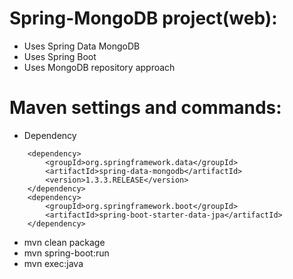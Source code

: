 Spring-MongoDB project(web):
============================
 * Uses Spring Data MongoDB
 * Uses Spring Boot
 * Uses MongoDB repository approach

Maven settings and commands:
============================
 * Dependency
```
    <dependency>
        <groupId>org.springframework.data</groupId>
        <artifactId>spring-data-mongodb</artifactId>
        <version>1.3.3.RELEASE</version>
    </dependency>
    <dependency>
        <groupId>org.springframework.boot</groupId>
        <artifactId>spring-boot-starter-data-jpa</artifactId>
    </dependency>
```
 * mvn clean package
 * mvn spring-boot:run
 * mvn exec:java

